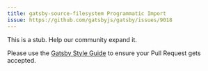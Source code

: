 ```yaml
---
title: gatsby-source-filesystem Programmatic Import
issue: https://github.com/gatsbyjs/gatsby/issues/9018
---
```


This is a stub. Help our community expand it.

Please use the [Gatsby Style Guide](/contributing/gatsby-style-guide/) to ensure your
Pull Request gets accepted.
